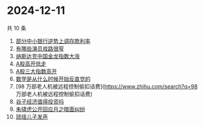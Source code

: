 # 2024-12-11

共 10 条

<!-- BEGIN -->
<!-- 最后更新时间 Wed Dec 11 2024 01:09:54 GMT+0800 (China Standard Time) -->

1. [部分中小银行逆势上调存款利率](https://www.zhihu.com/search?q=部分中小银行逆势上调存款利率)
1. [有哪些演员戏路很窄](https://www.zhihu.com/search?q=有哪些演员戏路很窄)
1. [纳斯达克中国金龙指数大涨](https://www.zhihu.com/search?q=纳斯达克中国金龙指数大涨)
1. [A股高开低走](https://www.zhihu.com/search?q=A股高开低走)
1. [A股三大指数高开](https://www.zhihu.com/search?q=A股三大指数高开)
1. [数学是从什么时候开始反直觉的](https://www.zhihu.com/search?q=数学是从什么时候开始反直觉的)
1. [98 万部老人机被远程控制偷扣话费](https://www.zhihu.com/search?q=98
   万部老人机被远程控制偷扣话费)
1. [谷子经济值得投资吗](https://www.zhihu.com/search?q=谷子经济值得投资吗)
1. [朱啸虎公开回应月之暗面纠纷](https://www.zhihu.com/search?q=朱啸虎公开回应月之暗面纠纷)
1. [琼瑶儿子发声](https://www.zhihu.com/search?q=琼瑶儿子发声)

<!-- END -->
